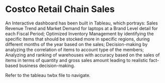 # Costco Retail Chain Sales

An Interactive dashboard has been built in Tableau, which portrays:
Sales Revenue Trend and Market Demand for laptops at a Brand Level detail for each Fiscal Period;
Optimized Inventory Management by identifying the specific items that should be stocked more in specific regions, during different months of the year based on the sales;
Decision-making by analyzing the correlation of items to account type of the members;
Analyzing and ranking of warehouses with accuracy based on the sales of items in terms of quantity and gross sales amount leading to realistic fact-based business decision-making.

Refer to the tableau twbx file to navigate.
